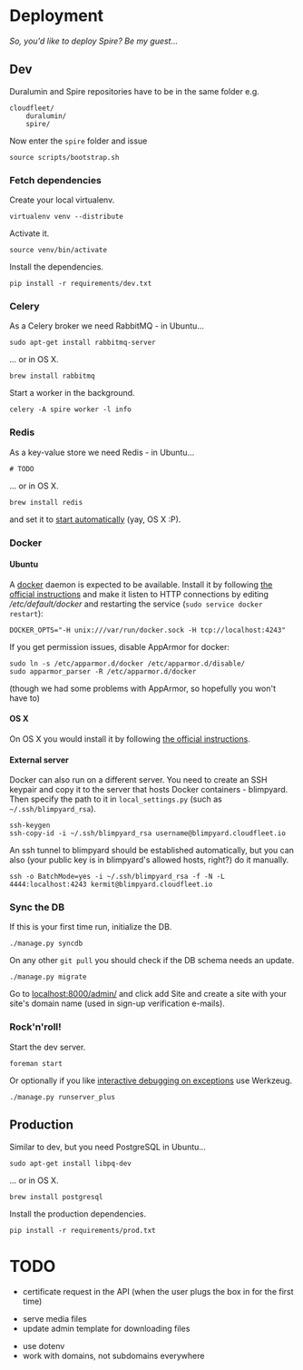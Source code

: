 Deployment
==========
*So, you'd like to deploy Spire? Be my guest...*

Dev
---
Duralumin and Spire repositories have to be in the same folder e.g.

    cloudfleet/
        duralumin/
        spire/

Now enter the `spire` folder and issue

    source scripts/bootstrap.sh

### Fetch dependencies

Create your local virtualenv.

    virtualenv venv --distribute

Activate it.

    source venv/bin/activate

Install the dependencies.

    pip install -r requirements/dev.txt

### Celery

As a Celery broker we need RabbitMQ - in Ubuntu...

    sudo apt-get install rabbitmq-server

... or in OS X.

    brew install rabbitmq

Start a worker in the background.

    celery -A spire worker -l info

### Redis

As a key-value store we need Redis - in Ubuntu...

    # TODO

... or in OS X.

    brew install redis

and set it to [start automatically](http://naleid.com/blog/2011/03/05/running-redis-as-a-user-daemon-on-osx-with-launchd)
(yay, OS X :P).

### Docker

#### Ubuntu

A [docker](http://www.docker.io/) daemon is expected to be available.
Install it by following
[the official instructions](https://docs.docker.com/installation/ubuntulinux/)
and make it listen to HTTP connections
by editing */etc/default/docker* and restarting the service
(`sudo service docker restart`):

    DOCKER_OPTS="-H unix:///var/run/docker.sock -H tcp://localhost:4243"

If you get permission issues, disable AppArmor for docker:

    sudo ln -s /etc/apparmor.d/docker /etc/apparmor.d/disable/
    sudo apparmor_parser -R /etc/apparmor.d/docker

(though we had some problems with AppArmor, so hopefully you won't have to)

#### OS X

On OS X you would install it by following
[the official instructions](https://docs.docker.com/installation/mac/).

#### External server

Docker can also run on a different server.
You need to create an SSH keypair and copy it to the server that hosts
Docker containers - blimpyard. Then specify the path
to it in `local_settings.py` (such as `~/.ssh/blimpyard_rsa`).

    ssh-keygen
    ssh-copy-id -i ~/.ssh/blimpyard_rsa username@blimpyard.cloudfleet.io

An ssh tunnel to blimpyard should be established automatically, but you can
also (your public key is in blimpyard's allowed hosts, right?) do it manually.

    ssh -o BatchMode=yes -i ~/.ssh/blimpyard_rsa -f -N -L 4444:localhost:4243 kermit@blimpyard.cloudfleet.io

### Sync the DB

If this is your first time run, initialize the DB.

    ./manage.py syncdb

On any other `git pull` you should check if the DB schema needs an update.

    ./manage.py migrate

Go to [localhost:8000/admin/]() and click add Site and create a site with
your site's domain name (used in sign-up verification e-mails).

### Rock'n'roll!

Start the dev server.

    foreman start

Or optionally if you like [interactive debugging on exceptions][runserver_plus]
use Werkzeug.

    ./manage.py runserver_plus


Production
----------
Similar to dev, but you need PostgreSQL in Ubuntu...

    sudo apt-get install libpq-dev

... or in OS X.

    brew install postgresql

Install the production dependencies.

    pip install -r requirements/prod.txt

[runserver_plus]: http://django-extensions.readthedocs.org/en/latest/runserver_plus.html

TODO
====
- certificate request in the API
(when the user plugs the box in for the first time)
 + serve media files
 + update admin template for downloading files
- use dotenv
- work with domains, not subdomains everywhere
